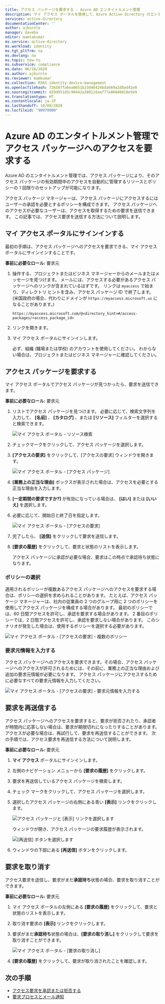```yaml
---
title: アクセス パッケージを要求する - Azure AD エンタイトルメント管理
description: マイ アクセス ポータルを使用して、Azure Active Directory のエンタイトルメント管理でアクセス パッケージへのアクセスを要求する方法を学習します。
services: active-directory
documentationCenter: ''
author: ajburnle
manager: daveba
editor: mamtakumar
ms.service: active-directory
ms.workload: identity
ms.tgt_pltfrm: na
ms.devlang: na
ms.topic: how-to
ms.subservice: compliance
ms.date: 06/18/2020
ms.author: ajburnle
ms.reviewer: mamkumar
ms.collection: M365-identity-device-management
ms.openlocfilehash: 726507fa6ea0651b23d46424bda669a2d8ad41e0
ms.sourcegitcommit: 829d951d5c90442a38012daaf77e86046018e5b9
ms.translationtype: HT
ms.contentlocale: ja-JP
ms.lasthandoff: 10/09/2020
ms.locfileid: "90979900"
---
```

# <a name="request-access-to-an-access-package-in-azure-ad-entitlement-management"></a>Azure AD のエンタイトルメント管理でアクセス パッケージへのアクセスを要求する

Azure AD のエンタイトルメント管理では、アクセス パッケージにより、そのアクセス パッケージの有効期間中のアクセスを自動的に管理するリソースとポリシーの 1 回限りのセットアップが可能になります。 

アクセス パッケージ マネージャーは、アクセス パッケージにアクセスするにはユーザーの承認を必要とするポリシーを構成できます。 アクセス パッケージへのアクセスが必要なユーザーは、アクセスを取得するための要求を送信できます。 この記事では、アクセス要求を送信する方法について説明します。

## <a name="sign-in-to-the-my-access-portal"></a>マイ アクセス ポータルにサインインする

最初の手順は、アクセス パッケージへのアクセスを要求できる、マイ アクセス ポータルにサインインすることです。

**事前に必要なロール:** 要求元

1. 操作する、プロジェクトまたはビジネス マネージャーからのメールまたはメッセージを見つけます。 メールには、アクセスする必要があるアクセス パッケージへのリンクが含まれているはずです。 リンクは `myaccess` で始まり、ディレクトリ ヒントを含み、アクセス パッケージ ID で終了します。  (米国政府の場合、代わりにドメインが `https://myaccess.microsoft.us` になることがあります。)
 
    `https://myaccess.microsoft.com/@<directory_hint>#/access-packages/<access_package_id>`

1. リンクを開きます。

1. マイ アクセス ポータルにサインインします。

    必ず、組織 (職場または学校) のアカウントを使用してください。 わからない場合は、プロジェクトまたはビジネス マネージャーに確認してください。

## <a name="request-an-access-package"></a>アクセス パッケージを要求する

マイ アクセス ポータルでアクセス パッケージが見つかったら、要求を送信できます。

**事前に必要なロール:** 要求元

1. リストでアクセス パッケージを見つけます。  必要に応じて、検索文字列を入力して、 **[名前]** 、 **[カタログ]** 、または **[リソース]** フィルターを選択すると検索できます。

    ![マイ アクセス ポータル - リソース検索](./media/entitlement-management-request-access/my-access-resource-search.png)

1. チェックマークをクリックして、アクセス パッケージを選択します。

1. **[アクセスの要求]** をクリックして、[アクセスの要求] ウィンドウを開きます。

    ![マイ アクセス ポータル - [アクセス パッケージ]](./media/entitlement-management-request-access/my-access-request-access-button.png)

1. **[業務上の正当な理由]** ボックスが表示された場合は、アクセスを必要とする正当な理由を入力します。

1. **[一定期間の要求ですか?]** が有効になっている場合は、 **[はい]** または **[いいえ]** を選択します。

1. 必要に応じて、開始日と終了日を指定します。

    ![マイ アクセス ポータル - [アクセスの要求]](./media/entitlement-management-shared/my-access-request-access.png)

1. 完了したら、 **[送信]** をクリックして要求を送信します。

1. **[要求の履歴]** をクリックして、要求と状態のリストを表示します。

    アクセス パッケージに承認が必要な場合、要求はこの時点で承認待ち状態になります。

### <a name="select-a-policy"></a>ポリシーの選択

適用されるポリシーが複数あるアクセス パッケージへのアクセスを要求する場合は、ポリシーの選択を求められることがあります。 たとえば、アクセス パッケージ マネージャーは、社内の従業員の 2 つのグループ用に 2 つのポリシーを使用してアクセス パッケージを構成する場合があります。 最初のポリシーでは、60 日間アクセスを許可し、承認を要求する場合があります。 2 番目のポリシーでは、2 日間アクセスを許可し、承認を要求しない場合があります。 このシナリオが発生した場合は、使用するポリシーを選択する必要があります。

![マイ アクセス ポータル - [アクセスの要求] - 複数のポリシー](./media/entitlement-management-request-access/my-access-multiple-policies.png)

### <a name="fill-out-requestor-information"></a>要求元情報を入力する

アクセス パッケージへのアクセスを要求できます。その場合、アクセス パッケージへのアクセスが許可されるためには、その前に、業務上の正当な理由および追加の要求元情報が必要になります。 アクセス パッケージにアクセスするために必要なすべての要求元情報を入力してください。

![マイ アクセス ポータル - [アクセスの要求] - 要求元情報を入力する](./media/entitlement-management-request-access/my-access-requestor-information.png)

## <a name="resubmit-a-request"></a>要求を再送信する

アクセス パッケージへのアクセスを要求すると、要求が拒否されたり、承認者が時間内に応答しない場合は、要求が期限切れになったりすることがあります。 アクセスが必要な場合は、再試行して、要求を再送信することができます。 次の手順では、アクセス要求を再送信する方法について説明します。

**事前に必要なロール:** 要求元

1. **マイ アクセス** ポータルにサインインします。

1. 左側のナビゲーション メニューから **[要求の履歴]** をクリックします。

1. 要求を再送信しているアクセス パッケージを検索します。

1. チェック マークをクリックして、アクセス パッケージを選択します。

1. 選択したアクセス パッケージの右側にある青い **[表示]** リンクをクリックします。
    
    ![アクセス パッケージと [表示] リンクを選択します](./media/entitlement-management-request-access/resubmit-request-select-request-and-view.png)

    ウィンドウが開き、アクセス パッケージの要求履歴が表示されます。
    
    ![[再送信] ボタンを選択します](./media/entitlement-management-request-access/resubmit-request-select-resubmit.png)

1. ウィンドウの下部にある **[再送信]** ボタンをクリックします。

## <a name="cancel-a-request"></a>要求を取り消す

アクセス要求を送信し、要求がまだ**承認待ち**状態の場合、要求を取り消すことができます。

**事前に必要なロール:** 要求元

1. マイ アクセス ポータルの左側にある **[要求の履歴]** をクリックして、要求と状態のリストを表示します。

1. 取り消す要求の **[表示]** リンクをクリックします。

1. 要求がまだ**承認待ち**状態の場合は、**[要求の取り消し]** をクリックして要求を取り消すことができます。

    ![マイ アクセス ポータル - [要求の取り消し]](./media/entitlement-management-request-access/my-access-cancel-request.png)

1. **[要求の履歴]** をクリックして、要求が取り消されたことを確認します。

## <a name="next-steps"></a>次の手順

- [アクセス要求を承認または拒否する](entitlement-management-request-approve.md)
- [要求プロセスとメール通知](entitlement-management-process.md)
